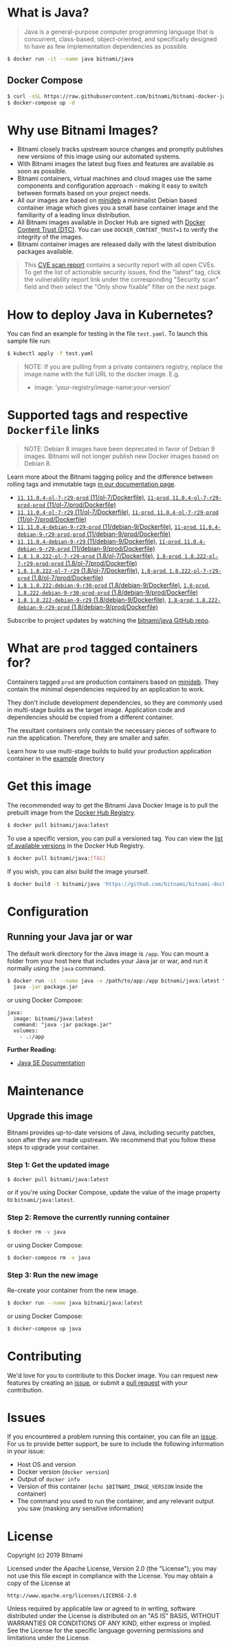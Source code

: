 # What is Java?

> Java is a general-purpose computer programming language that is concurrent, class-based, object-oriented, and specifically designed to have as few implementation dependencies as possible.

```bash
$ docker run -it --name java bitnami/java
```

## Docker Compose

```bash
$ curl -sSL https://raw.githubusercontent.com/bitnami/bitnami-docker-java/master/docker-compose.yml > docker-compose.yml
$ docker-compose up -d
```

# Why use Bitnami Images?

* Bitnami closely tracks upstream source changes and promptly publishes new versions of this image using our automated systems.
* With Bitnami images the latest bug fixes and features are available as soon as possible.
* Bitnami containers, virtual machines and cloud images use the same components and configuration approach - making it easy to switch between formats based on your project needs.
* All our images are based on [minideb](https://github.com/bitnami/minideb) a minimalist Debian based container image which gives you a small base container image and the familiarity of a leading linux distribution.
* All Bitnami images available in Docker Hub are signed with [Docker Content Trust (DTC)](https://docs.docker.com/engine/security/trust/content_trust/). You can use `DOCKER_CONTENT_TRUST=1` to verify the integrity of the images.
* Bitnami container images are released daily with the latest distribution packages available.


> This [CVE scan report](https://quay.io/repository/bitnami/java?tab=tags) contains a security report with all open CVEs. To get the list of actionable security issues, find the "latest" tag, click the vulnerability report link under the corresponding "Security scan" field and then select the "Only show fixable" filter on the next page.

# How to deploy Java in Kubernetes?

You can find an example for testing in the file `test.yaml`. To launch this sample file run:

```bash
$ kubectl apply -f test.yaml
```

> NOTE: If you are pulling from a private containers registry, replace the image name with the full URL to the docker image. E.g.
>
> - image: 'your-registry/image-name:your-version'

# Supported tags and respective `Dockerfile` links

> NOTE: Debian 8 images have been deprecated in favor of Debian 9 images. Bitnami will not longer publish new Docker images based on Debian 8.

Learn more about the Bitnami tagging policy and the difference between rolling tags and immutable tags [in our documentation page](https://docs.bitnami.com/containers/how-to/understand-rolling-tags-containers/).


- [`11`, `11.0.4-ol-7-r29-prod` (11/ol-7/Dockerfile)](https://github.com/bitnami/bitnami-docker-java/blob/11.0.4-ol-7-r29-prod/11/ol-7/Dockerfile), [`11-prod`, `11.0.4-ol-7-r29-prod-prod` (11/ol-7/prod/Dockerfile)](https://github.com/bitnami/bitnami-docker-java/blob/11.0.4-ol-7-r29-prod/11/ol-7/prod/Dockerfile)
- [`11`, `11.0.4-ol-7-r29` (11/ol-7/Dockerfile)](https://github.com/bitnami/bitnami-docker-java/blob/11.0.4-ol-7-r29/11/ol-7/Dockerfile), [`11-prod`, `11.0.4-ol-7-r29-prod` (11/ol-7/prod/Dockerfile)](https://github.com/bitnami/bitnami-docker-java/blob/11.0.4-ol-7-r29/11/ol-7/prod/Dockerfile)
- [`11`, `11.0.4-debian-9-r29-prod` (11/debian-9/Dockerfile)](https://github.com/bitnami/bitnami-docker-java/blob/11.0.4-debian-9-r29-prod/11/debian-9/Dockerfile), [`11-prod`, `11.0.4-debian-9-r29-prod-prod` (11/debian-9/prod/Dockerfile)](https://github.com/bitnami/bitnami-docker-java/blob/11.0.4-debian-9-r29-prod/11/debian-9/prod/Dockerfile)
- [`11`, `11.0.4-debian-9-r29` (11/debian-9/Dockerfile)](https://github.com/bitnami/bitnami-docker-java/blob/11.0.4-debian-9-r29/11/debian-9/Dockerfile), [`11-prod`, `11.0.4-debian-9-r29-prod` (11/debian-9/prod/Dockerfile)](https://github.com/bitnami/bitnami-docker-java/blob/11.0.4-debian-9-r29/11/debian-9/prod/Dockerfile)
- [`1.8`, `1.8.222-ol-7-r29-prod` (1.8/ol-7/Dockerfile)](https://github.com/bitnami/bitnami-docker-java/blob/1.8.222-ol-7-r29-prod/1.8/ol-7/Dockerfile), [`1.8-prod`, `1.8.222-ol-7-r29-prod-prod` (1.8/ol-7/prod/Dockerfile)](https://github.com/bitnami/bitnami-docker-java/blob/1.8.222-ol-7-r29-prod/1.8/ol-7/prod/Dockerfile)
- [`1.8`, `1.8.222-ol-7-r29` (1.8/ol-7/Dockerfile)](https://github.com/bitnami/bitnami-docker-java/blob/1.8.222-ol-7-r29/1.8/ol-7/Dockerfile), [`1.8-prod`, `1.8.222-ol-7-r29-prod` (1.8/ol-7/prod/Dockerfile)](https://github.com/bitnami/bitnami-docker-java/blob/1.8.222-ol-7-r29/1.8/ol-7/prod/Dockerfile)
- [`1.8`, `1.8.222-debian-9-r30-prod` (1.8/debian-9/Dockerfile)](https://github.com/bitnami/bitnami-docker-java/blob/1.8.222-debian-9-r30-prod/1.8/debian-9/Dockerfile), [`1.8-prod`, `1.8.222-debian-9-r30-prod-prod` (1.8/debian-9/prod/Dockerfile)](https://github.com/bitnami/bitnami-docker-java/blob/1.8.222-debian-9-r30-prod/1.8/debian-9/prod/Dockerfile)
- [`1.8`, `1.8.222-debian-9-r29` (1.8/debian-9/Dockerfile)](https://github.com/bitnami/bitnami-docker-java/blob/1.8.222-debian-9-r29/1.8/debian-9/Dockerfile), [`1.8-prod`, `1.8.222-debian-9-r29-prod` (1.8/debian-9/prod/Dockerfile)](https://github.com/bitnami/bitnami-docker-java/blob/1.8.222-debian-9-r29/1.8/debian-9/prod/Dockerfile)

Subscribe to project updates by watching the [bitnami/java GitHub repo](https://github.com/bitnami/bitnami-docker-java).

# What are `prod` tagged containers for?

Containers tagged `prod` are production containers based on [minideb](https://github.com/bitnami/minideb). They contain the minimal dependencies required by an application to work.

They don't include development dependencies, so they are commonly used in multi-stage builds as the target image. Application code and dependencies should be copied from a different container.

The resultant containers only contain the necessary pieces of software to run the application. Therefore, they are smaller and safer.

Learn how to use multi-stage builds to build your production application container in the [example](/example) directory

# Get this image

The recommended way to get the Bitnami Java Docker Image is to pull the prebuilt image from the [Docker Hub Registry](https://hub.docker.com/r/bitnami/java).

```bash
$ docker pull bitnami/java:latest
```

To use a specific version, you can pull a versioned tag. You can view the [list of available versions](https://hub.docker.com/r/bitnami/java/tags/) in the Docker Hub Registry.

```bash
$ docker pull bitnami/java:[TAG]
```

If you wish, you can also build the image yourself.

```bash
$ docker build -t bitnami/java 'https://github.com/bitnami/bitnami-docker-java.git#master:1.8/debian-9'
```

# Configuration

## Running your Java jar or war

The default work directory for the Java image is `/app`. You can mount a folder from your host here that includes your Java jar or war, and run it normally using the `java` command.

```bash
$ docker run -it --name java -v /path/to/app:/app bitnami/java:latest \
  java -jar package.jar
```

or using Docker Compose:

```
java:
  image: bitnami/java:latest
  command: "java -jar package.jar"
  volumes:
    - .:/app
```

**Further Reading:**

  - [Java SE Documentation](https://docs.oracle.com/javase/8/docs/api/)

# Maintenance

## Upgrade this image

Bitnami provides up-to-date versions of Java, including security patches, soon after they are made upstream. We recommend that you follow these steps to upgrade your container.

### Step 1: Get the updated image

```bash
$ docker pull bitnami/java:latest
```

or if you're using Docker Compose, update the value of the image property to `bitnami/java:latest`.

### Step 2: Remove the currently running container

```bash
$ docker rm -v java
```

or using Docker Compose:

```bash
$ docker-compose rm -v java
```

### Step 3: Run the new image

Re-create your container from the new image.

```bash
$ docker run --name java bitnami/java:latest
```

or using Docker Compose:

```bash
$ docker-compose up java
```

# Contributing

We'd love for you to contribute to this Docker image. You can request new features by creating an [issue](https://github.com/bitnami/bitnami-docker-java/issues), or submit a [pull request](https://github.com/bitnami/bitnami-docker-java/pulls) with your contribution.

# Issues

If you encountered a problem running this container, you can file an [issue](https://github.com/bitnami/bitnami-docker-java/issues). For us to provide better support, be sure to include the following information in your issue:

- Host OS and version
- Docker version (`docker version`)
- Output of `docker info`
- Version of this container (`echo $BITNAMI_IMAGE_VERSION` inside the container)
- The command you used to run the container, and any relevant output you saw (masking any sensitive
information)

# License

Copyright (c) 2019 Bitnami

Licensed under the Apache License, Version 2.0 (the "License");
you may not use this file except in compliance with the License.
You may obtain a copy of the License at

    http://www.apache.org/licenses/LICENSE-2.0

Unless required by applicable law or agreed to in writing, software
distributed under the License is distributed on an "AS IS" BASIS,
WITHOUT WARRANTIES OR CONDITIONS OF ANY KIND, either express or implied.
See the License for the specific language governing permissions and
limitations under the License.
